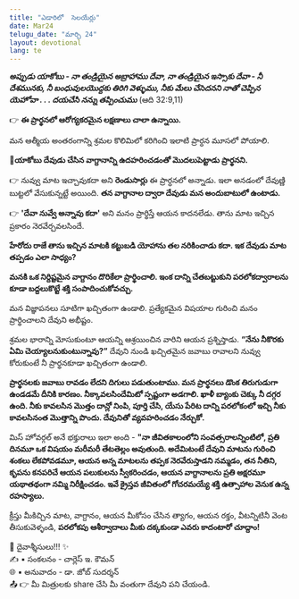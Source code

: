 ```yaml
---
title: "ఎడారిలో  సెలయేర్లు"
date: Mar24
telugu_date: "మార్చి 24"
layout: devotional
lang: te
---
```


***అప్పుడు యాకోబు - నా తండ్రియైన అబ్రాహాము దేవా, నా తండ్రియైన ఇస్సాకు దేవా - నీ దేశమునకు, నీ బంధువులయొద్దకు తిరిగి వెళ్ళుము, నీకు మేలు చేసెదనని నాతో చెప్పిన యెహోవా . . . దయచేసి నన్ను తప్పించుము*** (ఆది 32:9,11)

👉 **ఈ ప్రార్థనలో ఆరోగ్యకరమైన లక్షణాలు చాలా ఉన్నాయి.**

 మన ఆత్మీయ అంతరంగాన్ని శ్రమల కొలిమిలో కరిగించి ఇలాటి ప్రార్ధన మూసలో పోయాలి. 

**📖యాకోబు దేవుడు చేసిన వాగ్దానాన్ని ఉదహరించడంతో మొదలుపెట్టాడు ప్రార్థనని.**

👉 నువ్వు మాట ఇచ్చావుకదా అని **రెండుసార్లు** ఈ ప్రార్ధనలో అన్నాడు. ఇలా అనడంలో దేవుణ్ణి బుట్టలో వేసుకున్నట్టే అయింది. 
**తన వాగ్దానాల ద్వారా దేవుడు మన అందుబాటులో ఉంటాడు.**

👉 **'దేవా నువ్వే అన్నావు కదా'** అని మనం ప్రార్థిస్తే ఆయన కాదనలేడు. తాను మాట ఇచ్చిన ప్రకారం నెరవేర్చవలసిందే. 

**హేరోదు రాజే తాను ఇచ్చిన మాటకి కట్టుబడి యోహాను తల నరికించాడు కదా. ఇక దేవుడు మాట తప్పడం ఎలా సాధ్యం?**

 **మనకి ఒక నిర్దిష్టమైన వాగ్దానం దొరికేలా ప్రార్థించాలి. ఇంక దాన్ని చేతబట్టుకుని పరలోకద్వారాలను కూడా బద్దలుకొట్టే శక్తి సంపాదించుకోవచ్చు.**

మన విజ్ఞాపనలు సూటిగా ఖచ్చితంగా ఉండాలి. ప్రత్యేకమైన విషయాల గురించి మనం ప్రార్థించాలని దేవుని అభీష్టం. 

శ్రమల భారాన్ని మోసుకుంటూ ఆయన్ని ఆశ్రయించిన వారిని ఆయన ప్రశ్నిస్తాడు. 
**“నేను నీకొరకు ఏమి చెయ్యాలనుకుంటున్నావు?”**
 దేవుని నుండి ఖచ్చితమైన జవాబు రావాలని నువ్వు కోరుకుంటే నీ ప్రార్థనకూడా ఖచ్చితంగా ఉండాలి.

 **ప్రార్థనలకు జవాబు రావడం లేదని దిగులు పడుతుంటాము. మన ప్రార్థనలు డొంక తిరుగుడుగా ఉండడమే దీనికి కారణం. నీక్కావలసిందేమిటో స్పష్టంగా అడగాలి. ఖాళీ బ్యాంకు చెక్కు నీ దగ్గర ఉంది. నీకు కావలసిన మొత్తం దాన్లో నింపి, పూర్తి చేసి, యేసు పేరిట దాన్ని పరలోకంలో ఇచ్చి నీకు కావలసినంత మొత్తాన్ని పొందు. దేవునితో వ్యవహరించడం నేర్చుకో.**

మిస్ హోవర్గల్ అనే భక్తురాలు ఇలా అంది - 
**"నా జీవితకాలంలోని సంవత్సరాలన్నింటిలో, ప్రతి దినమూ ఒక విషయం మరీమరీ తేటతెల్లం అవుతుంది. అదేమిటంటే దేవుని మాటను గురించి శంకలు లేకపోవడమూ, ఆయన అన్న మాటలను తప్పక నెరవేరుస్తాడని నమ్మడం, తన నీతిని, కృపను కనపరిచే ఆయన పలుకులను స్వీకరించడం, ఆయన వాగ్దానాలను ప్రతి అక్షరమూ యథాతథంగా నమ్మి నిరీక్షించడం. ఇవే క్రైస్తవ జీవితంలో గోచరమయ్యే శక్తి ఉత్సాహాల వెనుక ఉన్న రహస్యాలు.**

క్రీస్తు మీకిచ్చిన మాట, వాగ్దానం, ఆయన మీకోసం చేసిన త్యాగం, ఆయన రక్తం, వీటన్నిటినీ వెంట తీసుకువెళ్ళండి, **పరలోకపు ఆశీర్వాదాలు మీకు దక్కకుండా ఎవరు కాదంటారో చూద్దాం!**


<div class="blessing">🙏 <span class="bless-text">దైవాశ్శీసులు!!!</span> ✨</div>

<div class="credit">✍️ <span class="credit-text">▪ సంకలనం - చార్లెస్ ఇ. కౌమన్</span></div>
<div class="credit">🌐 <span class="credit-text">▪ అనువాదం - డా. జోబ్ సుదర్శన్</span></div>


<div class="share">📤 👉 <span class="share-text">మీ మిత్రులకు share చేసి మీ వంతుగా దేవుని పని చేయండి.</span></div>
